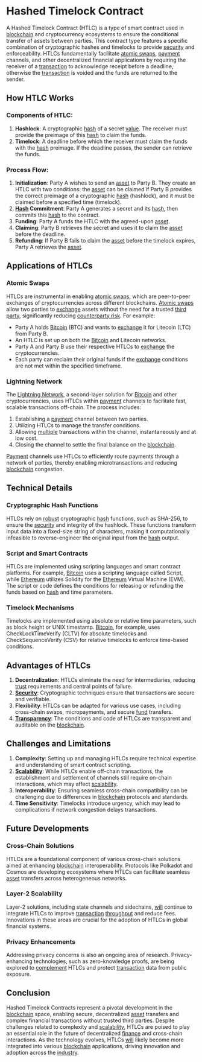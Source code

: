 # Hashed Timelock Contract

A Hashed Timelock Contract (HTLC) is a type of smart contract used in [blockchain](../b/blockchain_in_trading.md) and cryptocurrency ecosystems to ensure the conditional transfer of assets between parties. This contract type features a specific combination of cryptographic hashes and timelocks to provide [security](../s/security.md) and enforceability. HTLCs fundamentally facilitate [atomic swaps](../a/atomic_swaps.md), [payment](../p/payment.md) channels, and other decentralized financial applications by requiring the receiver of a [transaction](../t/transaction.md) to acknowledge receipt before a deadline, otherwise the [transaction](../t/transaction.md) is voided and the funds are returned to the sender.

## How HTLC Works

### Components of HTLC:

1. **Hashlock**: A cryptographic [hash](../h/hash.md) of a secret [value](../v/value.md). The receiver must provide the preimage of this [hash](../h/hash.md) to claim the funds.
2. **Timelock**: A deadline before which the receiver must claim the funds with the [hash](../h/hash.md) preimage. If the deadline passes, the sender can retrieve the funds.

### Process Flow:

1. **Initialization**: Party A wishes to send an [asset](../a/asset.md) to Party B. They create an HTLC with two conditions: the [asset](../a/asset.md) can be claimed if Party B provides the correct preimage of a cryptographic [hash](../h/hash.md) (hashlock), and it must be claimed before a specified time (timelock).
2. **[Hash](../h/hash.md) Commitment**: Party A generates a secret and its [hash](../h/hash.md), then commits this [hash](../h/hash.md) to the contract.
3. **Funding**: Party A funds the HTLC with the agreed-upon [asset](../a/asset.md).
4. **Claiming**: Party B retrieves the secret and uses it to claim the [asset](../a/asset.md) before the deadline.
5. **Refunding**: If Party B fails to claim the [asset](../a/asset.md) before the timelock expires, Party A retrieves the [asset](../a/asset.md).

## Applications of HTLCs

### Atomic Swaps

HTLCs are instrumental in enabling [atomic swaps](../a/atomic_swaps.md), which are peer-to-peer exchanges of cryptocurrencies across different blockchains. [Atomic swaps](../a/atomic_swaps.md) allow two parties to [exchange](../e/exchange.md) assets without the need for a trusted [third party](../t/third_party.md), significantly reducing [counterparty risk](../c/counterparty_risk.md). For example:

- Party A holds [Bitcoin](../b/bitcoin.md) (BTC) and wants to [exchange](../e/exchange.md) it for Litecoin (LTC) from Party B.
- An HTLC is set up on both the [Bitcoin](../b/bitcoin.md) and Litecoin networks.
- Party A and Party B use their respective HTLCs to [exchange](../e/exchange.md) the cryptocurrencies.
- Each party can reclaim their original funds if the [exchange](../e/exchange.md) conditions are not met within the specified timeframe.

### Lightning Network

The [Lightning Network](../l/lightning_network.md), a second-layer solution for [Bitcoin](../b/bitcoin.md) and other cryptocurrencies, uses HTLCs within [payment](../p/payment.md) channels to facilitate fast, scalable transactions off-chain. The process includes:

1. Establishing a [payment](../p/payment.md) channel between two parties.
2. Utilizing HTLCs to manage the transfer conditions.
3. Allowing [multiple](../m/multiple.md) transactions within the channel, instantaneously and at low cost.
4. Closing the channel to settle the final balance on the [blockchain](../b/blockchain_in_trading.md).

[Payment](../p/payment.md) channels use HTLCs to efficiently route payments through a network of parties, thereby enabling microtransactions and reducing [blockchain](../b/blockchain_in_trading.md) congestion.

## Technical Details

### Cryptographic Hash Functions

HTLCs rely on [robust](../r/robust.md) cryptographic [hash](../h/hash.md) functions, such as SHA-256, to ensure the [security](../s/security.md) and integrity of the hashlock. These functions transform input data into a fixed-size string of characters, making it computationally infeasible to reverse-engineer the original input from the [hash](../h/hash.md) output.

### Script and Smart Contracts

HTLCs are implemented using scripting languages and smart contract platforms. For example, [Bitcoin](../b/bitcoin.md) uses a scripting language called Script, while [Ethereum](../e/ethereum_.md) utilizes Solidity for the [Ethereum](../e/ethereum_.md) Virtual Machine (EVM). The script or code defines the conditions for releasing or refunding the funds based on [hash](../h/hash.md) and time parameters.

### Timelock Mechanisms

Timelocks are implemented using absolute or relative time parameters, such as block height or UNIX timestamp. [Bitcoin](../b/bitcoin.md), for example, uses CheckLockTimeVerify (CLTV) for absolute timelocks and CheckSequenceVerify (CSV) for relative timelocks to enforce time-based conditions.

## Advantages of HTLCs

1. **Decentralization**: HTLCs eliminate the need for intermediaries, reducing [trust](../t/trust.md) requirements and central points of failure.
2. **[Security](../s/security.md)**: Cryptographic techniques ensure that transactions are secure and verifiable.
3. **Flexibility**: HTLCs can be adapted for various use cases, including cross-chain swaps, micropayments, and secure [fund](../f/fund.md) transfers.
4. **[Transparency](../t/transparency.md)**: The conditions and code of HTLCs are transparent and auditable on the [blockchain](../b/blockchain_in_trading.md).

## Challenges and Limitations

1. **Complexity**: Setting up and managing HTLCs require technical expertise and understanding of smart contract scripting.
2. **[Scalability](../s/scalability.md)**: While HTLCs enable off-chain transactions, the establishment and settlement of channels still require on-chain interactions, which may affect [scalability](../s/scalability.md).
3. **Interoperability**: Ensuring seamless cross-chain compatibility can be challenging due to differences in [blockchain](../b/blockchain_in_trading.md) protocols and standards.
4. **Time Sensitivity**: Timelocks introduce urgency, which may lead to complications if network congestion delays transactions.

## Future Developments

### Cross-Chain Solutions

HTLCs are a foundational component of various cross-chain solutions aimed at enhancing [blockchain](../b/blockchain_in_trading.md) interoperability. Protocols like Polkadot and Cosmos are developing ecosystems where HTLCs can facilitate seamless [asset](../a/asset.md) transfers across heterogeneous networks.

### Layer-2 Scalability

Layer-2 solutions, including state channels and sidechains, [will](../w/will.md) continue to integrate HTLCs to improve [transaction](../t/transaction.md) [throughput](../t/throughput.md) and reduce fees. Innovations in these areas are crucial for the adoption of HTLCs in global financial systems.

### Privacy Enhancements

Addressing privacy concerns is also an ongoing area of research. Privacy-enhancing technologies, such as zero-knowledge proofs, are being explored to [complement](../c/complement.md) HTLCs and protect [transaction](../t/transaction.md) data from public exposure.

## Conclusion

Hashed Timelock Contracts represent a pivotal development in the [blockchain](../b/blockchain_in_trading.md) space, enabling secure, decentralized [asset](../a/asset.md) transfers and complex financial transactions without trusted third parties. Despite challenges related to complexity and [scalability](../s/scalability.md), HTLCs are poised to play an essential role in the future of decentralized [finance](../f/finance.md) and cross-chain interactions. As the technology evolves, HTLCs [will](../w/will.md) likely become more integrated into various [blockchain](../b/blockchain_in_trading.md) applications, driving innovation and adoption across the [industry](../i/industry.md).